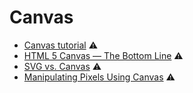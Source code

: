 # Canvas

* [Canvas tutorial](https://developer.mozilla.org/en-US/docs/Web/API/Canvas_API/Tutorial) ⚠️
* [HTML 5 Canvas — The Bottom Line](https://medium.com/@johnteckert/html-5-canvas-the-bottom-line-b48b509cf693) ⚠️
* [SVG vs. Canvas](https://medium.com/@benisinca/svg-vs-canvas-92938aff799a) ⚠️
* [Manipulating Pixels Using Canvas](https://css-tricks.com/manipulating-pixels-using-canvas/) ⚠️

